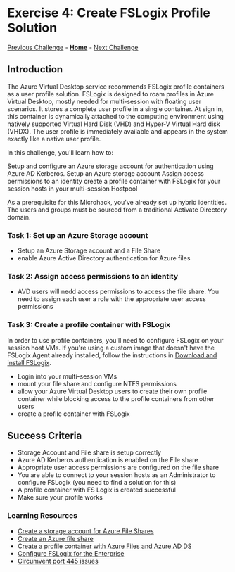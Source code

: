 # Exercise 4: Create FSLogix Profile Solution

[Previous Challenge](./03-multi-session-Hostpools.md) - **[Home](../Readme.md)** - [Next Challenge](./05-start-VM-on-connect.md)

## Introduction
The Azure Virtual Desktop service recommends FSLogix profile containers as a user profile solution. FSLogix is designed to roam profiles in Azure Virtual Desktop, mostly needed for multi-session with floating user scenarios. It stores a complete user profile in a single container. At sign in, this container is dynamically attached to the computing environment using natively supported Virtual Hard Disk (VHD) and Hyper-V Virtual Hard disk (VHDX). The user profile is immediately available and appears in the system exactly like a native user profile. 

In this challenge, you'll learn how to:

Setup and configure an Azure storage account for authentication using Azure AD Kerberos.
Setup an Azure storage account
Assign access permissions to an identity
create a profile container with FSLogix for your session hosts in your multi-session Hostpool 

As a prerequisite for this Microhack, you've already set up hybrid identities. The users and groups must be sourced from a traditional Activate Directory domain.

### Task 1: Set up an Azure Storage account
- Setup an Azure Storage account and a File Share
- enable Azure Active Directory authentication for Azure files
    
### Task 2: Assign access permissions to an identity
- AVD users will nedd access permissions to access the file share. You need to assign each user a role with 
  the appropriate user access permissions

### Task 3: Create a profile container with FSLogix
In order to use profile containers, you'll need to configure FSLogix on your session host VMs. If you're using a custom image that doesn't have the FSLogix Agent already installed, follow the instructions in [Download and install FSLogix](https://docs.microsoft.com/en-us/fslogix/install-ht). 

- Login into your multi-session VMs
- mount your file share and configure NTFS permissions
- allow your Azure Virtual Desktop users to create their own profile container while blocking access to the profile containers from other users
- create a profile container with FSLogix     

## Success Criteria
- Storage Account and File share is setup correctly
- Azure AD Kerberos authentication is enabled on the File share
- Appropriate user access permissions are configured on the file share
- You are able to connect to your session hosts as an Administrator to configure FSLogix (you need to find a solution for this)
- A profile container with FS Logix is created successful
- Make sure your profile works

### Learning Resources
- [Create a storage account for Azure File Shares](https://learn.microsoft.com/en-us/azure/storage/files/storage-how-to-create-file-share?tabs=azure-portal#create-a-storage-account)
- [Create an Azure file share](https://learn.microsoft.com/en-us/azure/storage/files/storage-how-to-create-file-share?tabs=azure-portal)
- [Create a profile container with Azure Files and Azure AD DS](https://learn.microsoft.com/en-us/azure/virtual-desktop/fslogix-profile-container-configure-azure-files-active-directory?tabs=adds)
- [Configure FSLogix for the Enterprise](https://learn.microsoft.com/en-us/azure/architecture/example-scenario/wvd/windows-virtual-desktop-fslogix)
- [Circumvent port 445 issues](https://learn.microsoft.com/en-us/azure/storage/files/storage-files-networking-overview#azure-networking)


